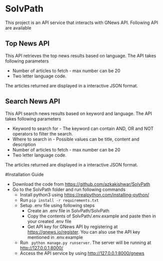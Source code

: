 # SolvPath
This project is an API service that interacts with GNews API.
Following API are available 

## Top News API
This API retrieves the top news results based on language. The API takes following parameters
* Number of articles to fetch -  max number can be 20
* Two letter language code. 

The articles returned are displayed in a interactive JSON format.


## Search News API
This API search news results based on keyword and language. The API takes following parameters
* Keyword to search for - The keyword can contain AND, OR and NOT operators to filter the search.
* Where to search in - Possible values can be title, content and  description
* Number of articles to fetch -  max number can be 20
* Two letter language code. 

The articles returned are displayed in a interactive JSON format.


#Installation Guide
* Download the code from https://github.com/azkakishwar/SolvPath
* Go to the SolvPath folder and run following commands
  * Install python3 using https://realpython.com/installing-python/
  * Run ```pip install -r requirements.txt  ```
  * Setup .env file using following steps
    * Create an .env file in SolvPath/SolvPath
    * Copy the contents of SolvPath/.env.example and paste then in your created .env file
    * Get API key for GNews API by registering at https://gnews.io/register. You can also use the API key mentioned in .env.example
  * Run ``` python manage.py runserver```. The server will be running at http://127.0.0.1:8000/
  * Access the API service by using http://127.0.0.1:8000/gnews 

    

